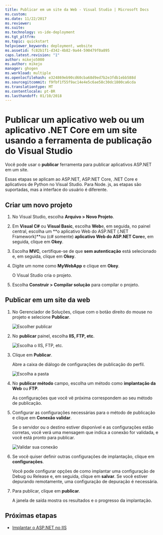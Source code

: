 ```yaml
---
title: Publicar em um site da Web - Visual Studio | Microsoft Docs
ms.custom: 
ms.date: 11/22/2017
ms.reviewer: 
ms.suite: 
ms.technology: vs-ide-deployment
ms.tgt_pltfrm: 
ms.topic: quickstart
helpviewer_keywords: deployment, website
ms.assetid: fc82b1f1-d342-4b82-9a44-590479f0a895
caps.latest.revision: "1"
author: mikejo5000
ms.author: mikejo
manager: ghogen
ms.workload: multiple
ms.openlocfilehash: e324869eb90cd60cba68d9ed7b2e3fdb1ebb588d
ms.sourcegitcommit: f9fbf1f55f9ac14e4e5c6ae58c30dc1800ca6cda
ms.translationtype: MT
ms.contentlocale: pt-BR
ms.lasthandoff: 01/10/2018
---
```

# <a name="publish-a-web-app-or-a-net-core-app-to-a-web-site-using-the-visual-studio-publish-tool"></a>Publicar um aplicativo web ou um aplicativo .NET Core em um site usando a ferramenta de publicação do Visual Studio

Você pode usar o **publicar** ferramenta para publicar aplicativos ASP.NET em um site.

Essas etapas se aplicam ao ASP.NET, ASP.NET Core, .NET Core e aplicativos de Python no Visual Studio. Para Node. js, as etapas são suportadas, mas a interface do usuário é diferente.

## <a name="create-a-new-project"></a>Criar um novo projeto 

1. No Visual Studio, escolha **Arquivo > Novo Projeto**.

1. Em **Visual C#** ou **Visual Basic**, escolha **Web**e, em seguida, no painel central, escolha um **o aplicativo Web do ASP.NET (.NET Framework)**ou (c# somente) **aplicativo Web do ASP.NET Core**e, em seguida, clique em **Okey**.

1. Escolha **MVC**, certifique-se de que **sem autenticação** está selecionado e, em seguida, clique em **Okey**.

1. Digite um nome como **MyWebApp** e clique em **Okey**.

    O Visual Studio cria o projeto.

1. Escolha **Construir > Compilar solução** para compilar o projeto.

## <a name="publish-to-a-web-site"></a>Publicar em um site da web

1. No Gerenciador de Soluções, clique com o botão direito do mouse no projeto e selecione **Publicar**.

    ![Escolher publicar](../deployment/media/quickstart-publish-aspnet.png "escolher publicar")

1. No **publicar** painel, escolha **IIS, FTP, etc**.

    ![Escolha o IIS, FTP, etc.](../deployment/media/quickstart-publish-iis-ftp.png "escolha IIS, FTP, etc.")

1. Clique em **Publicar**.

    Abre a caixa de diálogo de configurações de publicação do perfil.

    ![Escolha a pasta](../deployment/media/quickstart-publish-settings-web.png "Escolher pasta")

1. No **publicar método** campo, escolha um método como **implantação da Web** ou **FTP**.

    As configurações que você vê próxima correspondem ao seu método de publicação.

1. Configurar as configurações necessárias para o método de publicação e clique em **Conexão validar**.

    Se o servidor ou o destino estiver disponível e as configurações estão corretas, você verá uma mensagem que indica a conexão for validada, e você está pronto para publicar.

    ![Validar sua conexão](../deployment/media/quickstart-publish-web-deploy.png "validar sua conexão")

1. Se você quiser definir outras configurações de implantação, clique em **configurações**.

    Você pode configurar opções de como implantar uma configuração de Debug ou Release e, em seguida, clique em **salvar**. Se você estiver depurando remotamente, uma configuração de depuração é necessária.

1. Para publicar, clique em **publicar**.

    A janela de saída mostra os resultados e o progresso da implantação.

## <a name="next-steps"></a>Próximas etapas

- [Implantar o ASP.NET no IIS](/iis/get-started/whats-new-in-iis-8/iis-80-using-aspnet-35-and-aspnet-45)
